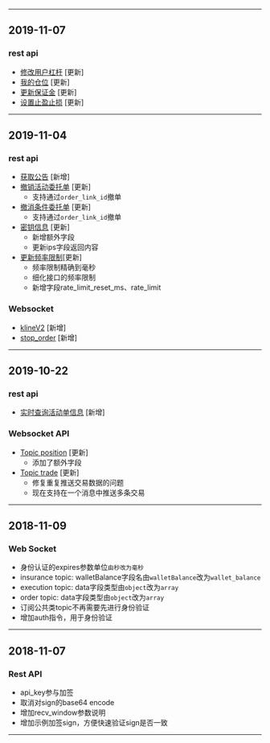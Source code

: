 <hr>

## 2019-11-07

### rest api
- [修改用户杠杆](./rest_api.md#userleveragesavepost) [更新]
- [我的仓位](./rest_api.md#positionlistget) [更新]
- [更新保证金](./rest_api.md#positionchange-position-marginpost) [更新]
- [设置止盈止损](./rest_api.md#position-settradingstoppost) [更新]

<hr>

## 2019-11-04

### rest api
- [获取公告](./rest_api.md#open-apiannouncement) [新增]
- [撤销活动委托单](./rest_api.md#open-apiordercancelpost) [更新]
    - 支持通过`order_link_id`撤单
- [撤消条件委托单](./rest_api.md#open-apiordercancelpost) [更新]
    - 支持通过`order_link_id`撤单
- [密钥信息](./rest_api.md#open-apikeyget) [更新]
    - 新增额外字段
    - 更新ips字段返回内容
- [更新频率限制](./rest_api_sign.md#rest-rate-limit)[更新]
	- 频率限制精确到毫秒
	- 细化接口的频率限制
	- 新增字段rate_limit_reset_ms、rate_limit
### Websocket
- [klineV2](./websocket.md#kline_v2) [新增]
- [stop_order](websocket.md#stop-order) [新增]

<hr>

## 2019-10-22

### rest api
- [实时查询活动单信息](./rest_api.md#v2-private-order) [新增]

### Websocket API
- [Topic position](./websocket.md#position) [更新]
	- 添加了额外字段
- [Topic trade](./websocket.md#trade) [更新]
	- 修复重复推送交易数据的问题
	- 现在支持在一个消息中推送多条交易
	
<hr>

## 2018-11-09

### Web Socket
- 身份认证的expires参数单位`由秒改为毫秒`
- insurance topic: walletBalance字段名由`walletBalance`改为`wallet_balance`
- execution topic: data字段类型由`object`改为`array`
- order topic: data字段类型由`object`改为`array`
- 订阅公共类topic不再需要先进行身份验证
- 增加auth指令，用于身份验证

<hr>

## 2018-11-07

### Rest API

- api_key参与加签
- 取消对sign的base64 encode
- 增加recv_window参数说明
- 增加示例加签sign，方便快速验证sign是否一致

<hr>
